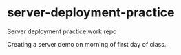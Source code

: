 # server-deployment-practice

Server deployment practice work repo

Creating a server demo on morning of first day of class.
